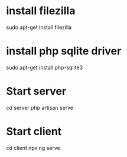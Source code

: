 
<!--
$ php --version
PHP 7.4.30 (cli) (built: Jun 27 2022 08:21:19) ( NTS )
Copyright (c) The PHP Group
Zend Engine v3.4.0, Copyright (c) Zend Technologies
    with Zend OPcache v7.4.30, Copyright (c), by Zend Technologies
$ php artisan --version
Laravel Framework 6.20.44
-->

# install filezilla
sudo apt-get install filezilla

# install php sqlite driver
sudo apt-get install php-sqlite3

# Start server
cd server
php artisan serve

# Start client
cd client
npx ng serve
